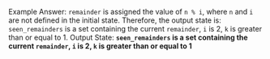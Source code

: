 Example Answer:
`remainder` is assigned the value of `n % i`, where `n` and `i` are not defined in the initial state. Therefore, the output state is: `seen_remainders` is a set containing the current `remainder`, `i` is 2, `k` is greater than or equal to 1.
Output State: **`seen_remainders` is a set containing the current `remainder`, `i` is 2, `k` is greater than or equal to 1**